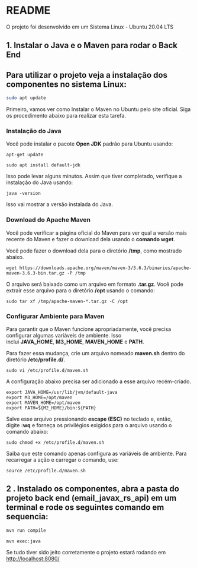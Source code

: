 # README

O projeto foi desenvolvido em um Sistema Linux - Ubuntu 20.04 LTS

## 1. Instalar o Java e o Maven para rodar o Back End

## Para utilizar o projeto veja a instalação dos componentes no sistema Linux:

```bash
sudo apt update
```

Primeiro, vamos ver como Instalar o Maven no Ubuntu pelo site oficial. Siga os procedimento abaixo para realizar esta tarefa.

### **Instalação do Java**

Você pode instalar o pacote **Open JDK** padrão para Ubuntu usando:

```
apt-get update
```

```
sudo apt install default-jdk
```

Isso pode levar alguns minutos. Assim que tiver completado, verifique a instalação do Java usando:

```
java -version
```

Isso vai mostrar a versão instalada do Java.

### **Download do Apache Maven**

Você pode verificar a página oficial do Maven para ver qual a versão mais recente do Maven e fazer o download dela usando o **comando wget**.

Você pode fazer o download dela para o diretório **/tmp**, como mostrado abaixo.

```
wget https://downloads.apache.org/maven/maven-3/3.6.3/binaries/apache-maven-3.6.3-bin.tar.gz -P /tmp
```

O arquivo será baixado como um arquivo em formato **.tar.gz**. Você pode extrair esse arquivo para o diretório **/opt** usando o comando:

```
sudo tar xf /tmp/apache-maven-*.tar.gz -C /opt
```

### **Configurar Ambiente para Maven**

Para garantir que o Maven funcione apropriadamente, você precisa configurar algumas variáveis de ambiente. Isso inclui **JAVA_HOME**, **M3_HOME**, **MAVEN_HOME** e **PATH**.

Para fazer essa mudança, crie um arquivo nomeado **maven.sh** dentro do diretório **/etc/profile.d/**.

```
sudo vi /etc/profile.d/maven.sh
```

A configuração abaixo precisa ser adicionado a esse arquivo recém-criado.

```
export JAVA_HOME=/usr/lib/jvm/default-java
export M3_HOME=/opt/maven
export MAVEN_HOME=/opt/maven
export PATH=${M2_HOME}/bin:${PATH}
```

Salve esse arquivo pressionando **escape (ESC)** no teclado e, então, digite **:wq** e forneça os privilégios exigidos para o arquivo usando o comando abaixo:

```
sudo chmod +x /etc/profile.d/maven.sh
```

Saiba que este comando apenas configura as variáveis de ambiente. Para recarregar a ação e carregar o comando, use:

```
source /etc/profile.d/maven.sh
```

## 2 . Instalado os componentes, abra a pasta do projeto back end (email_javax_rs_api) em um terminal e rode os seguintes comando em sequencia:

```bash
mvn run compile
```

```bash
mvn exec:java
```

Se tudo tiver sido jeito corretamente o projeto estará rodando em [http://localhost:8080/](http://localhost:8081/)
